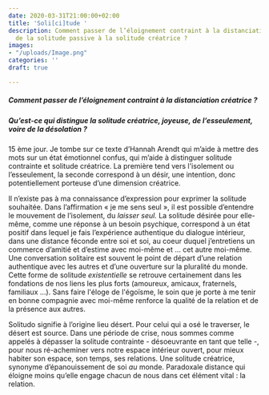 ```yaml
---
date: 2020-03-31T21:00:00+02:00
title: 'Soli[ci]tude '
description: Comment passer de l’éloignement contraint à la distanciation créatrice,
  de la solitude passive à la solitude créatrice ?
images:
- "/uploads/Image.png"
categories: ''
draft: true

---
```

##### Comment passer de l’éloignement contraint à la distanciation créatrice ? 

##### Qu’est-ce qui distingue la solitude créatrice, joyeuse, de l’esseulement, voire de la désolation ?

15 ème jour. Je tombe sur ce texte d’Hannah Arendt qui m’aide à mettre des mots sur un état émotionnel confus, qui m’aide à distinguer solitude contrainte et solitude créatrice. La première  tend vers l'isolement ou l’esseulement, la seconde correspond à un désir, une intention, donc potentiellement porteuse d’une dimension créatrice.

Il n’existe pas à ma connaissance d’expression pour exprimer la solitude souhaitée. Dans l’affirmation « je me sens seul », il est possible d’entendre le mouvement de l’isolement, du _laisser seul._ La solitude désirée pour elle-même, comme une réponse à un besoin psychique, correspond à un état positif dans lequel je fais l’expérience authentique du dialogue intérieur, dans une distance féconde entre soi et soi, au coeur duquel j’entretiens un commerce d’amitié et d’estime avec moi-même et … cet autre moi-même. Une conversation solitaire est souvent le point de départ d’une relation authentique avec les autres et d’une ouverture sur la pluralité du monde. Cette forme de solitude _existentielle_ se retrouve certainement dans les fondations de nos liens les plus forts (amoureux, amicaux, fraternels, familiaux …). Sans faire l'éloge de l'égoïsme, le soin que je porte à me tenir en bonne compagnie avec moi-même renforce la qualité de la relation et de la présence aux autres.

Solitudo signifie à l’origine lieu désert. Pour celui qui a osé le traverser, le désert est source. Dans une période de crise, nous sommes comme appelés à dépasser la solitude contrainte - désoeuvrante en tant que telle -, pour nous ré-acheminer vers notre espace intérieur ouvert, pour mieux habiter son espace, son temps, ses relations. Une solitude créatrice, synonyme d’épanouissement de soi _au_ monde. Paradoxale distance qui éloigne moins qu’elle engage chacun de nous dans cet élément vital : la relation.